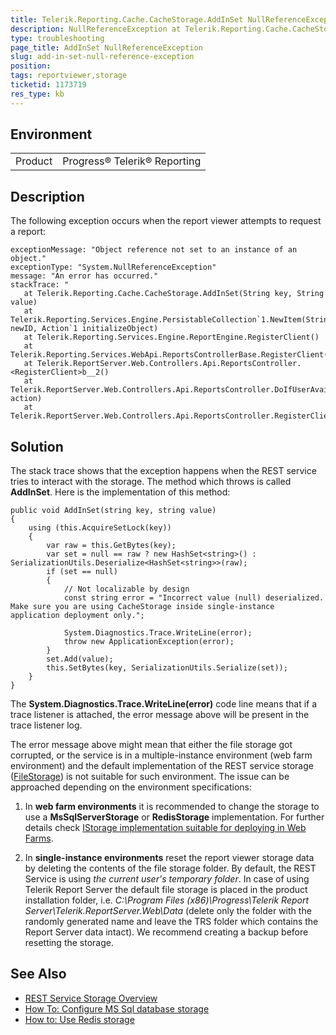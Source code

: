 ```yaml
---
title: Telerik.Reporting.Cache.CacheStorage.AddInSet NullReferenceException
description: NullReferenceException at Telerik.Reporting.Cache.CacheStorage.AddInSet(String key, String value)
type: troubleshooting
page_title: AddInSet NullReferenceException
slug: add-in-set-null-reference-exception
position: 
tags: reportviewer,storage
ticketid: 1173719
res_type: kb
---
```


## Environment
<table>
	<tr>
		<td>Product</td>
		<td>Progress® Telerik® Reporting</td>
	</tr>
</table>


## Description
The following exception occurs when the report viewer attempts to request a report:
```
exceptionMessage: "Object reference not set to an instance of an object."
exceptionType: "System.NullReferenceException"
message: "An error has occurred."
stackTrace: "
   at Telerik.Reporting.Cache.CacheStorage.AddInSet(String key, String value)
   at Telerik.Reporting.Services.Engine.PersistableCollection`1.NewItem(String newID, Action`1 initializeObject)
   at Telerik.Reporting.Services.Engine.ReportEngine.RegisterClient()
   at Telerik.Reporting.Services.WebApi.ReportsControllerBase.RegisterClient()
   at Telerik.ReportServer.Web.Controllers.Api.ReportsController.<RegisterClient>b__2()
   at Telerik.ReportServer.Web.Controllers.Api.ReportsController.DoIfUserAvailable(Func`1 action)
   at Telerik.ReportServer.Web.Controllers.Api.ReportsController.RegisterClient()"
```

## Solution
The stack trace shows that the exception happens when the REST service tries to interact with the storage. The method which throws is called **AddInSet**. Here is the implementation of this method:
``` CSharp
public void AddInSet(string key, string value)
{
    using (this.AcquireSetLock(key))
    {
        var raw = this.GetBytes(key);
        var set = null == raw ? new HashSet<string>() : SerializationUtils.Deserialize<HashSet<string>>(raw);
        if (set == null)
        {
            // Not localizable by design
            const string error = "Incorrect value (null) deserialized. Make sure you are using CacheStorage inside single-instance application deployment only.";
 
            System.Diagnostics.Trace.WriteLine(error);
            throw new ApplicationException(error);
        }
        set.Add(value);
        this.SetBytes(key, SerializationUtils.Serialize(set));
    }
}
```
The **System.Diagnostics.Trace.WriteLine(error)** code line means that if a trace listener is attached, the error message above will be present in the trace listener log.

The error message above might mean that either the file storage got corrupted, or the service is in a multiple-instance environment (web farm environment) and the default implementation of the REST service storage ([FileStorage](../t-telerik-reporting-cache-file-filestorage)) is not suitable for such environment. The issue can be approached depending on the environment specifications:

1. In **web farm environments** it is recommended to change the storage to use a **MsSqlServerStorage** or **RedisStorage** implementation. For further details check [IStorage implementation suitable for deploying in Web Farms](../telerik-reporting-rest-service-storage#istorage-implementation-suitable-for-deploying-in-web-farms).

2. In **single-instance environments** reset the report viewer storage data by deleting the contents of the file storage folder. By default, the REST Service is using *the current user's temporary folder*. In case of using Telerik Report Server the default file storage is placed in the product installation folder, i.e. *C:\Program Files (x86)\Progress\Telerik Report Server\Telerik.ReportServer.Web\Data* (delete only the folder with the randomly generated name and leave the TRS folder which contains the Report Server data intact). 
We recommend creating a backup before resetting the storage.



## See Also
* [REST Service Storage Overview](../telerik-reporting-rest-service-storage)
* [How To: Configure MS Sql database storage](../telerik-reporting-rest-howto-use-mssql-storage)
* [How to: Use Redis storage](../telerik-reporting-rest-howto-use-redis-storage)
